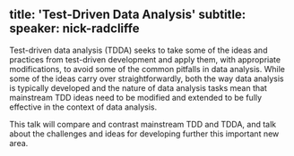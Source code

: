 title: 'Test-Driven Data Analysis'
subtitle:
speaker: nick-radcliffe
---
Test-driven data analysis (TDDA) seeks to take some of the ideas and practices from test-driven development and apply them, with appropriate modifications, to avoid some of the common pitfalls in data analysis. While some of the ideas carry over straightforwardly, both the way data analysis is typically developed and the nature of data analysis tasks mean that mainstream TDD ideas need to be modified and extended to be fully effective in the context of data analysis.

This talk will compare and contrast mainstream TDD and TDDA, and talk about the challenges and ideas for developing further this important new area.